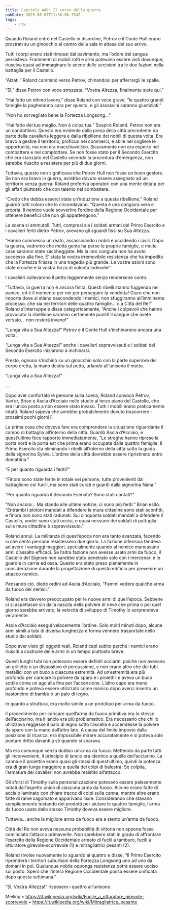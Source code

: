 ```yaml
---
title: Capitolo 449: Il corso della guerra
pubDate: 2025-08-07T11:30:06.754Z
tags:
    - rtw
---
```











Quando Roland entrò nel Castello in disordine, Petrov e il Conte Hull erano prostrati su un ginocchio al centro della sala in attesa del suo arrivo.


Tutti i corpi erano stati rimossi dal pavimento, ma l’odore del sangue persisteva. Frammenti di mobili rotti e armi potevano essere visti dovunque; riusciva quasi ad immaginare le scene delle uccisioni tra le due fazioni nella battaglia per il Castello.


“Alzati.” Roland camminò verso Petrov, chinandosi per afferrargli le spalle.


“Sì,” disse Petrov con voce strozzata, “Vostra Altezza, finalmente siete qui.”


“Hai fatto un ottimo lavoro,” disse Roland con voce grave, “le quattro grandi famiglie la pagheranno cara per questo, e gli assassini saranno giustiziati.”


“Non ho sorvegliato bene la Fortezza Longsong…”


“Hai fatto del tuo meglio. Non è colpa tua.” Sospirò Roland. Petrov non era un condottiero. Questo era evidente dalla presa della città precedente da parte della cavalleria leggera e dalla ribellione dei nobili di questa volta. Era bravo a gestire il territorio, proficuo nei commerci, e abile nel cogliere le opportunità, ma non era macchiavellico. Sicuramente non era esperto nel combattere e nel complottare. Se non fosse stato per il Secondo Esercito che era stanziato nel Castello secondo la procedura d’emergenza, non sarebbe riuscito a resistere per più di due giorni.


Tuttavia, questo non significava che Petrov Hull non fosse un buon gestore. Se non era bravo in guerra, avrebbe dovuto essere assegnato ad un territorio senza guerra. Roland preferiva operatori con una mente dotata per gli affari piuttosto che con talento nel combattere.


“Credo che debba esserci stata un’induzione a questa ribellione,” Roland guardò tutti coloro che lo circondavano. “Questa è una congiura vera e propria. Il nemico vuole sovvertire l’ordine della Regione Occidentale per ottenere benefici che non gli appartengono.”


La scena si ammutolì. Tutti, compresi sia i soldati armati del Primo Esercito e i cavalieri feriti dietro Petrov, avevano gli sguardi fissi su Sua Altezza.


“Hanno commesso un reato, assassinando i nobili e uccidendo i civili. Dopo la guerra, vedremo che molta gente ha perso le proprie famiglie, e molte case saranno state saccheggiate. Ma la loro congiura non ha avuto successo alla fine. E’ stata la vostra irremovibile resistenza che ha impedito che la Fortezza finisse in una tragedia più grande. Le vostre azioni sono state eroiche e la vostra forza di volontà lodevole!”


I cavalieri sollevarono il petto leggermente senza rendersene conto.


“Tuttavia, la guerra non è ancora finita. Questi ribelli stanno fuggendo nel panico, ed è il momento per noi per perseguire la vendetta! Giuro che non importa dove si stiano nascondendo i nemici, non sfuggiranno all’imminente processo, che sia nei territori delle quattro famiglie… o a Città del Re!” Roland s’interruppe e disse categoricamente, “Anche i colpevoli che hanno provocato la ribellione saranno certamente puniti! Il sangue che avete versato… non resterà invano!”


“Lunga vita a Sua Altezza!” Petrov e il Conte Hull s’inchinarono ancora una volta.


“Lunga vita a Sua Altezza!” anche i cavalieri sopravvissuti e i soldati del Secondo Esercito iniziarono a inchinarsi.


Presto, ognuno s’inchinò su un ginocchio solo con la parte superiore del corpo eretta, la mano destra sul petto, urlando all’unisono il motto.


“Lunga vita a Sua Altezza!”


…


Dopo aver confortato le persone sulla scena, Roland convocò Petrov, Van’er, Brian e Ascia d’Acciaio nello studio al terzo piano del Castello, che era l’unico posto a non essere stato invaso. Tutti i mobili erano praticamente intatti. Roland sapeva che avrebbe probabilmente dovuto trascorrere i prossimi pochi giorni lì.


La prima cosa che doveva fare era comprendere la situazione riguardante il campo di battaglia all’interno della città. Guardò Ascia d’Acciaio, e quest’ultimo fece rapporto immediatamente, “Le streghe hanno ripreso la porta nord e la porta est che prima erano occupate dalle quattro famiglie. Il Primo Esercito sta eliminando i ribelli all’interno della città sotto la guida della signorina Sylvie. L’ordine della città dovrebbe essere ripristinato entro domattina.”


“E per quanto riguarda i feriti?”


“Finora sono state ferite in totale sei persone, tutte provenienti dal battaglione coi fucili, ma sono stati curati e guariti dalla signorina Nana.”


“Per quanto riguarda il Secondo Esercito? Sono stati contati?”


“Non ancora… Ma stando alle ultime notizie, ci sono più feriti.” Brian esitò. “Entrambi i plotoni mandati a difendere le mura cittadine sono stati sconfitti, e finora non sono stati radunati. Sui cinquanta soldati mandati a difendere il Castello, undici sono stati uccisi, e quasi nessuno dei soldati di pattuglia sulle mura cittadine è sopravvissuto.”


Roland annuì. La militanza di quest’epoca non era tanto avanzata, facendo sì che cento persone resistessero due giorni. La fazione difensiva tendeva ad avere i vantaggi maggiori, specialmente quando al nemico mancavano armi d’assalto efficaci. Se l’altra fazione non avesse usato armi da fuoco, il Castello del Signore non sarebbe stato penetrato solo con i mercenari e le guardie in carne ed ossa. Questo era stato preso pienamente in considerazione durante la progettazione di questo edificio per prevenire un attacco nemico.


Pensando ciò, diede ordini ad Ascia d’Acciaio, “Fammi vedere qualche arma da fuoco dei nemici.”


Roland era davvero preoccupato per le nuove armi di quell’epoca. Sebbene ci si aspettasse sin dalla nascita della polvere di neve che prima o poi quel giorno sarebbe arrivato, la velocità di sviluppo di Timothy lo sorprendeva veramente.


Ascia d’Acciaio eseguì velocemente l’ordine. Solo molti minuti dopo, alcune armi simili a tubi di diversa lunghezza e forma vennero trasportate nello studio dai soldati.


Dopo aver visto gli oggetti reali, Roland capì subito perché i nemici erano riusciti a costruire delle armi in un tempo piuttosto breve.


Questi lunghi tubi non potevano essere definiti acciarini poiché non avevano un grilletto o un dispositivo di percussione, e non erano altro che dei tubi metallici con un buco a ciascuna estremità. Ad un’estremità era più profondo per caricare la polvere da sparo e i proiettili e aveva un buco sottile come un ago alla fine per l’accensione.  L’altro capo era meno profondo e poteva essere utilizzato come manico dopo averci inserito un bastoncino di bambù o un palo di legno.


In quanto a struttura, era molto simile a un prototipo per arma da fuoco.


Il procedimento per caricare quell’arma da fuoco primitiva era lo stesso dell’acciarino, ma il lancio era più problematico. Era necessario che chi lo utilizzava reggesse il palo di legno sotto l’ascella e accendesse la polvere da sparo con la mano dall’altro lato. A causa del limite imposto dalla posizione di ricarica, era impossibile mirare accuratamente e si poteva solo puntare dritto davanti a sè quando si sparava.


Ma era comunque senza dubbio un’arma da fuoco. Mettendo da parte tutti gli inconvenienti, il principio di lancio era identico a quello dell’acciarino. La canna e il proiettile erano quasi gli stessi di quest’ultimo, quindi la potenza era di gran lunga maggiore a quella dei colpi di balestra. Se colpita, l’armatura dei cavalieri non avrebbe resistito all’attacco.


Gli sforzi di Timothy sulla personalizzazione potevano essere palesemente notati dall’aspetto unico di ciascuna arma da fuoco. Alcune erano fatte di acciaio laminato con chiare tracce di colpi sulla canna, mentre altre erano fatte di rame sagomato e apparivano lisce. Considerando che stavano semplicemente testando dei prodotti per aiutare le quattro famiglie, l’arma da fuoco usata dallo stesso Timothy doveva essere migliore.


Tuttavia… anche la migliore arma da fuoco era a stento un’arma da fuoco.


Città del Re non aveva nessuna probabilità di vittoria non appena fosse cominciato l’attacco primaverile. Non sarebbero stati in grado di affrontare l’esercito della Regione Occidentale armato di fucili a tamburo, fucili a otturatore girevole-scorrevole (1) e mitragliatrici pesanti (2).


Roland rivolse nuovamente lo sguardo ai quattro e disse, “Il Primo Esercito riprenderà i territori suburbani della Fortezza Longsong uno ad uno da domani in poi. Qualunque nobile opponga resistenza potrà essere ucciso sul posto. Spero che l’intera Regione Occidentale possa essere unificata dopo questa settimana.”


“Sì, Vostra Altezza!” risposero i quattro all’unisono.


Meiling
• https://it.wikipedia.org/wiki/Fucile_a_otturatore_girevole-scorrevole
• https://it.wikipedia.org/wiki/Mitragliatrice_pesante










                                


                                



